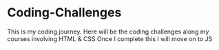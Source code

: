 # Coding-Challenges

This is my coding journey. Here will be the coding challenges along my courses involving HTML & CSS
Once I complete this I will move on to JS

